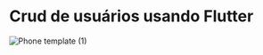 # Crud de usuários usando Flutter


![Phone template (1)](https://user-images.githubusercontent.com/46230696/161647931-2dd0a9ea-5105-4fcc-ba9b-72c1ba457117.png)
